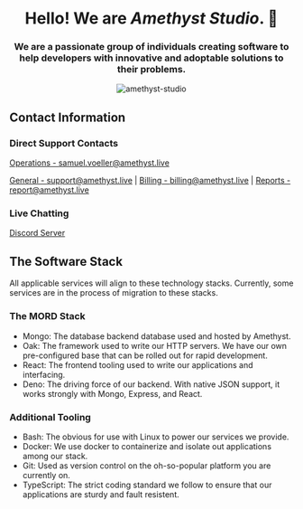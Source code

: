 <h1 align="center">Hello! We are <i>Amethyst Studio</i>. 👋</h1>
<h3 align="center">We are a passionate group of individuals creating software to help developers with innovative and adoptable solutions to their problems.</h3>
<p align="center">
    <img src="https://komarev.com/ghpvc/?username=amethyst-studio&label=Organization%20Views&color=0e75b6&style=flat-square" alt="amethyst-studio"/>
</p>

## Contact Information

### Direct Support Contacts

[Operations - samuel.voeller@amethyst.live](mailto:samuel.voeller@amethyst.live)

[General - support@amethyst.live](mailto:support@amethyst.live) | [Billing - billing@amethyst.live](mailto:billing@amethyst.live) | [Reports - report@amethyst.live](mailto:report@amethyst.live)

### Live Chatting

[Discord Server](https://invite-to.amethyst.live)



## The Software Stack

All applicable services will align to these technology stacks. Currently, some services are in the process of migration to these stacks.

### The MORD Stack

- Mongo: The database backend database used and hosted by Amethyst.
- Oak: The framework used to write our HTTP servers. We have our own pre-configured base that can be rolled out for rapid development.
- React: The frontend tooling used to write our applications and interfacing.
- Deno: The driving force of our backend. With native JSON support, it works strongly with Mongo, Express, and React.

### Additional Tooling

- Bash: The obvious for use with Linux to power our services we provide.
- Docker: We use docker to containerize and isolate out applications among our stack.
- Git: Used as version control on the oh-so-popular platform you are currently on.
- TypeScript: The strict coding standard we follow to ensure that our applications are sturdy and fault resistent.
